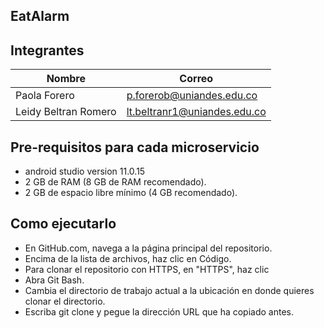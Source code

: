 ## EatAlarm 
## Integrantes 
| Nombre  | Correo |
| ------------- | ------------- |
| Paola Forero  | p.forerob@uniandes.edu.co  |
| Leidy Beltran Romero  | lt.beltranr1@uniandes.edu.co  |
## Pre-requisitos para cada microservicio
- android studio version 11.0.15
- 2 GB de RAM (8 GB de RAM recomendado).
- 2 GB de espacio libre mínimo (4 GB recomendado).
## Como ejecutarlo
- En GitHub.com, navega a la página principal del repositorio.
- Encima de la lista de archivos, haz clic en  Código.
- Para clonar el repositorio con HTTPS, en "HTTPS", haz clic
- Abra Git Bash.
- Cambia el directorio de trabajo actual a la ubicación en donde quieres clonar el directorio.
- Escriba git clone y pegue la dirección URL que ha copiado antes.

